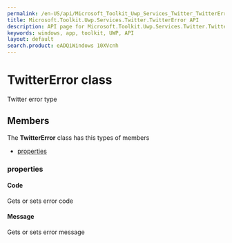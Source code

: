 ```yaml
---
permalink: /en-US/api/Microsoft_Toolkit_Uwp_Services_Twitter_TwitterError.htm
title: Microsoft.Toolkit.Uwp.Services.Twitter.TwitterError API 
description: API page for Microsoft.Toolkit.Uwp.Services.Twitter.TwitterError
keywords: windows, app, toolkit, UWP, API
layout: default
search.product: eADQiWindows 10XVcnh
---
```



# TwitterError class

Twitter error type

## Members

The **TwitterError** class has this types of members

* [properties](#properties)

### properties

#### Code

Gets or sets error code

#### Message

Gets or sets error message
